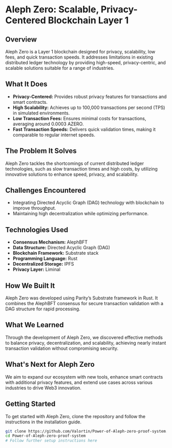 # Aleph Zero: Scalable, Privacy-Centered Blockchain Layer 1

## Overview
Aleph Zero is a Layer 1 blockchain designed for privacy, scalability, low fees, and quick transaction speeds. It addresses limitations in existing distributed ledger technology by providing high-speed, privacy-centric, and scalable solutions suitable for a range of industries.

## What It Does
- **Privacy-Centered:** Provides robust privacy features for transactions and smart contracts.
- **High Scalability:** Achieves up to 100,000 transactions per second (TPS) in simulated environments.
- **Low Transaction Fees:** Ensures minimal costs for transactions, averaging around 0.0003 AZERO.
- **Fast Transaction Speeds:** Delivers quick validation times, making it comparable to regular internet speeds.

## The Problem It Solves
Aleph Zero tackles the shortcomings of current distributed ledger technologies, such as slow transaction times and high costs, by utilizing innovative solutions to enhance speed, privacy, and scalability.

## Challenges Encountered
- Integrating Directed Acyclic Graph (DAG) technology with blockchain to improve throughput.
- Maintaining high decentralization while optimizing performance.

## Technologies Used
- **Consensus Mechanism:** AlephBFT
- **Data Structure:** Directed Acyclic Graph (DAG)
- **Blockchain Framework:** Substrate stack
- **Programming Language:** Rust
- **Decentralized Storage:** IPFS
- **Privacy Layer:** Liminal

## How We Built It
Aleph Zero was developed using Parity’s Substrate framework in Rust. It combines the AlephBFT consensus for secure transaction validation with a DAG structure for rapid processing.

## What We Learned
Through the development of Aleph Zero, we discovered effective methods to balance privacy, decentralization, and scalability, achieving nearly instant transaction validation without compromising security.

## What's Next for Aleph Zero
We aim to expand our ecosystem with new tools, enhance smart contracts with additional privacy features, and extend use cases across various industries to drive Web3 innovation.

## Getting Started
To get started with Aleph Zero, clone the repository and follow the instructions in the installation guide.

```bash
git clone https://github.com/Valortin/Power-of-Aleph-zero-proof-system.git
cd Power-of-Aleph-zero-proof-system
# Follow further setup instructions here
